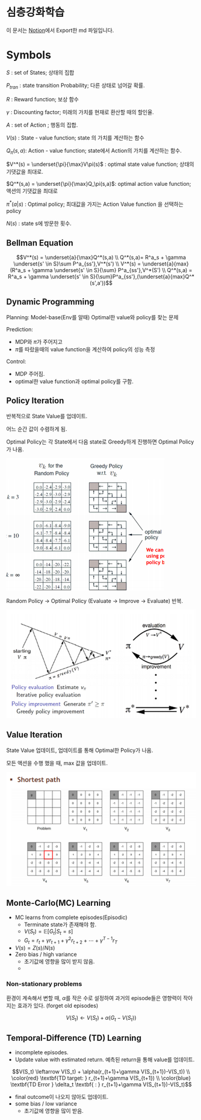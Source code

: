 # 심층강화학습
이 문서는 [Notion](https://fuchsia-hole-cef.notion.site/97c67a1f4617446b83caba4d6cb3bd97)에서 Export한 md 파일입니다.

# Symbols

$S$ : set of States; 상태의 집합

$P_{tran}$ : state transition Probability; 다른 상태로 넘어갈 확률.

$R$ : Reward function; 보상 함수

$\gamma$ : Discounting factor; 미래의 가치를 현재로 환산할 때의 할인율.

$A$ : set of Action ; 행동의 집합.

$V(s)$ : State - value function; state 의 가치를 계산하는 함수

$Q_\pi(s,a)$: Action - value function; state에서 Action의 가치를 계산하는 함수.

$V^*(s) = \underset{\pi}{\max}V\pi(s)$ : optimal state value function; 상태의 기댓값을 최대로.

$Q^*(s,a) = \underset{\pi}{\max}Q_\pi(s,a)$: optimal action value function; 액션의 기댓값을 최대로

$\pi^*(a|s)$ : Optimal policy;  최대값을 가지는 Action Value function 을 선택하는 policy

$N(s)$ : state s에 방문한 횟수.

## Bellman Equation

$$V^*(s) = \underset{a}{\max}Q^*(s,a)
\\
Q^*(s,a)= R^a_s + \gamma \underset{s' \in S}\sum  P^a_{ss'},V^*(s')
\\
V^*(s) = \underset{a}{max}(R^a_s + \gamma \underset{s' \in S}{\sum} P^a_{ss'},V^*(S') \\
Q^*(s,a) = R^a_s + \gamma \underset{s' \in S}{\sum}P^a_{ss'},(\underset{a}{max}Q^*(s',a'))$$

## Dynamic Programming

Planning: Model-base(Env를 알때) Optimal한 value와 policy를 찾는 문제

Prediction: 

- MDP와 $\pi$가 주어지고
- $\pi$를 따랐을때의 value function을 계산하여 policy의 성능 측정

Control: 

- MDP 주어짐.
- optimal한 value function과 optimal policy를 구함.

## Policy Iteration

반복적으로 State Value를 업데이트.

어느 순간 값이 수렴하게 됨.

Optimal Policy는 각 State에서 다음 state로 Greedy하게 진행하면 Optimal Policy가 나옴.

![Reinforcement_Learning/Untitled.png](Reinforcement_Learning/Untitled.png)

Random Policy → Optimal Policy (Evaluate → Improve → Evaluate) 반복.

![Reinforcement_Learning/Untitled%201.png](Reinforcement_Learning/Untitled%201.png)

## Value Iteration

State Value 업데이트, 업데이트를 통해 Optimal한 Policy가 나옴.

모든 액션을 수행 했을 때, max 값을 업데이트.

![Reinforcement_Learning/Untitled%202.png](Reinforcement_Learning/Untitled%202.png)

## Monte-Carlo(MC) Learning

- MC learns from complete episodes(Episodic)
    - Terminate state가 존재해야 함.
    - $V(S_t) = \mathbb{E} [G_t|S_t = s]$
    - $G_t = r_t + \gamma r_{t+1} + \gamma^2r_{t+2} + \cdots + \gamma ^{T-1}r_{T}$
- $V(s) = Z(s) / N(s)$
- Zero bias / high variance
    - 초기값에 영향을 많이 받지 않음.
    - 

### Non-stationary problems

환경이 계속해서 변할 때, $\alpha$를 작은 수로 설정하여 과거의 episode들은 영향력이 작아지는 효과가 있다. (forget old episodes)

$$V(S_t) \leftarrow V(S_t) + \alpha(G_t-V(S_t))$$

## Temporal-Difference (TD) Learning

- incomplete episodes.
- Update value with estimated return. 예측된 return을 통해 value를 업데이트.

$$V(S_t) \leftarrow V(S_t) + \alpha(r_{t+1}+\gamma V(S_{t+1})-V(S_t))
\\ \color{red}
\textbf{TD target: } r_{t+1}+\gamma V(S_{t+1})
\\ \color{blue}
\textbf{TD Error } \delta_t \textbf{ : } 
r_{t+1}+\gamma V(S_{t+1})-V(S_t)$$

- final outcome이 나오지 않아도 업데이트.
- some bias / low variance
    - 초기값에 영향을 많이 받음.